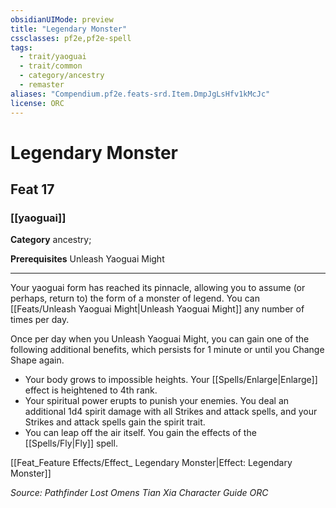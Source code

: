 ```yaml
---
obsidianUIMode: preview
title: "Legendary Monster"
cssclasses: pf2e,pf2e-spell
tags:
  - trait/yaoguai
  - trait/common
  - category/ancestry
  - remaster
aliases: "Compendium.pf2e.feats-srd.Item.DmpJgLsHfv1kMcJc"
license: ORC
---
```

# Legendary Monster
## Feat 17
### [[yaoguai]]

**Category** ancestry; 



**Prerequisites** Unleash Yaoguai Might
* * *
Your yaoguai form has reached its pinnacle, allowing you to assume (or perhaps, return to) the form of a monster of legend. You can [[Feats/Unleash Yaoguai Might|Unleash Yaoguai Might]] any number of times per day.

Once per day when you Unleash Yaoguai Might, you can gain one of the following additional benefits, which persists for 1 minute or until you Change Shape again.

*   Your body grows to impossible heights. Your [[Spells/Enlarge|Enlarge]] effect is heightened to 4th rank.
*   Your spiritual power erupts to punish your enemies. You deal an additional 1d4 spirit damage with all Strikes and attack spells, and your Strikes and attack spells gain the spirit trait.
*   You can leap off the air itself. You gain the effects of the [[Spells/Fly|Fly]] spell.

[[Feat_Feature Effects/Effect_ Legendary Monster|Effect: Legendary Monster]]

*Source: Pathfinder Lost Omens Tian Xia Character Guide*
*ORC*